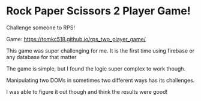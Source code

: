 # Rock Paper Scissors 2 Player Game!
Challenge someone to RPS!

Game: https://tomkc518.github.io/rps_two_player_game/

This game was super challenging for me. It is the first time using firebase or any database for that matter

The game is simple, but I found the logic super complex to work though.

Manipulating two DOMs in sometimes two different ways has its challenges.

I was able to figure it out though and think the results were good!